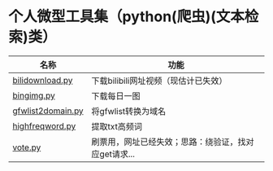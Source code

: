 # 个人微型工具集（python(爬虫)(文本检索)类）
名称     | 功能
-------- | -----
[bilidownload.py](https://github.com/LGlightflow/My_Crawl/blob/main/bilidownload.py) | 下载bilibili网址视频（现估计已失效）
[bingimg.py](https://github.com/LGlightflow/My_Crawl/blob/main/bingimg.py) | 下载每日一图
[gfwlist2domain.py](https://github.com/LGlightflow/My_Crawl/blob/main/gfwlist2domain.py) | 将gfwlist转换为域名
[highfreqword.py](https://github.com/LGlightflow/My_Crawl/blob/main/highfreqword.py) | 提取txt高频词
[vote.py](https://github.com/LGlightflow/My_Crawl/blob/main/vote.py) | 刷票用，网址已经失效；思路：绕验证，找对应get请求...
